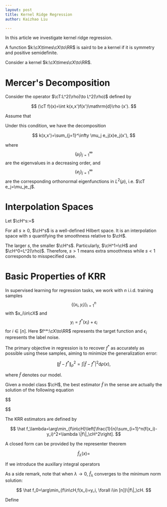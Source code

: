 ```yaml
---
layout: post
title: Kernel Ridge Regression
author: Kaizhao Liu

---
```


In this article we investigate kernel ridge regression.

A function $k:\cX\times\cX\to\RR$ is saird to be a kernel if it is symmetry and positive semidefinite.

Consider a kernel $k:\cX\times\cX\to\RR$.

# Mercer's Decomposition

Consider the operator $\cT:L^2(\rho)\to L^2(\rho)$ defined by

$$
(\cT f)(x)=\int k(x,x')f(x')\mathrm{d}\rho (x').
$$

Assume that 

Under this condition, we have the decomposition

$$
k(x,x')=\sum_{j=1}^\infty \mu_j e_j(x)e_j(x'),
$$

where $$\{\mu_j\}_{j=1}^\infty$$ are the eigenvalues in a decreasing order,
and $$\{e_j\}_{j=1}^\infty$$ are the corresponding orthonormal eigenfunctions in $L^2(\rho)$, i.e. $\cT e_j=\mu_je_j$.


# Interpolation Spaces 

Let $\cH^s:=$

For all $s\geq 0$, $\cH^s$ is a well-defined Hilbert space. It is an interpolation space with $s$ quantifying the smoothness relative to $\cH$.

The larger $s$, the smaller $\cH^s$. Particularly, $\cH^1=\cH$ and $\cH^0=L^2(\rho)$. Therefore, $s>1$ means extra smoothness while $s<1$ corresponds to misspecified case.


# Basic Properties of KRR

In supervised learning for regression tasks, we work with $n$ i.i.d. training samples $$\{(x_i,y_i)\}_{i=1}^n$$ with $x_i\in\cX$
and $$y_i=f^*(x_i)+\epsilon_i$$ for $i\in [n]$. Here $f^*:\cX\to\RR$ represents the target function and $\epsilon_i$ represents the label noise.

The primary objective in regression is to recover $f^*$ as accurately as possible using these samples, aiming to minimize the generalization error:

$$
\|\hat{f}-f^*\|_\rho ^2 = \int |\hat{f}-f^*|^2\mathrm{d}\rho(x),
$$

where $\hat{f}$ denotes our model.


Given a model class $\cH$, the best estimator $\hat{f}$ in the sense
are actually the solution of the following equation

$$

$$



The KRR estimators are defined by 

$$
\hat f_\lambda=\arg\min_{f\in\cH}\left[\frac{1}{n}\sum_{i=1}^n(f(x_i)-y_i)^2+\lambda \|f\|_\cH^2\right].
$$

A closed form can be provided by the representer theorem 

$$
\hat f_\lambda(x)=
$$

If we introduce the auxillary integral operators

As a side remark, note that when $\lambda\to 0$, $\hat{f}_\lambda$ converges to the minimum norm solution:

$$
\hat f_0=\arg\min_{f\in\cH,f(x_i)=y_i, \forall i\in [n]}\|f\|_\cH.
$$

Define